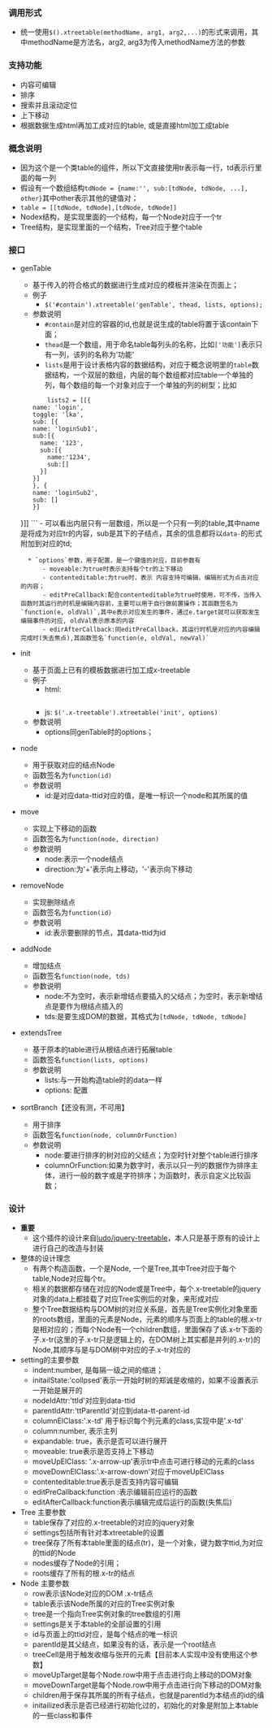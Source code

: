 ### 调用形式
+ 统一使用`$().xtreetable(methodName, arg1, arg2,...)`的形式来调用，其中methodName是方法名，arg2, arg3为传入methodName方法的参数

### 支持功能
+ 内容可编辑
+ 排序
+ 搜索并且滚动定位
+ 上下移动
+ 根据数据生成html再加工成对应的table, 或是直接html加工成table

### 概念说明
+ 因为这个是一个类table的组件，所以下文直接使用tr表示每一行，td表示行里面的每一列
+ 假设有一个数组结构`tdNode = {name:'', sub:[tdNode, tdNode, ...], other}`其中other表示其他的键值对；
+ `table = [[tdNode, tdNode],[tdNode, tdNode]]`
+ Nodex结构，是实现里面的一个结构，每一个Node对应于一个tr
+ Tree结构，是实现里面的一个结构，Tree对应于整个table
### 接口
+ genTable
    - 基于传入的符合格式的数据进行生成对应的模板并渲染在页面上；
    - 例子 
        * `$('#contain').xtreetable('genTable', thead, lists, options);`
    - 参数说明
        * `#contain`是对应的容器的id,也就是说生成的table将置于该contain下面；
        * `thead`是一个数组，用于命名table每列头的名称，比如`['功能']`表示只有一列，该列的名称为'功能'
        * `lists`是用于设计表格内容的数据结构，对应于概念说明里的`table`数据结构，一个双层的数组，内层的每个数组都对应table一个单独的列，每个数组的每一个对象对应于一个单独的列的树型；比如
        ```
            lists2 = [[{
      name: 'login',
      toggle: 'lka',
      sub: [{
        name: 'loginSub1',
        sub:[{
          name: '123',
          sub:[{
            name:'1234',
            sub:[]
          }]
        }]
      }, {
        name: 'loginSub2',
        sub: []
      }]
    }]]
        ```
         - 可以看出内层只有一层数组，所以是一个只有一列的table,其中name是将成为对应tr的内容，sub是其下的子结点，其余的信息都将以`data-`的形式附加到对应的td; 
       
        * `options`参数，用于配置，是一个键值的对应，目前参数有
            - moveable:为true时表示支持每个tr的上下移动
            - contenteditable:为true时，表示 内容支持可编辑，编辑形式为点击对应的内容；
            - editPreCallback:配合contenteditable为true时使用，可不传，当传入函数时其运行的时机是编辑内容前，主要可以用于自行做前置操作；其函数签名为`function(e, oldVal)`,其中e表示对应发生的事件，通过e.target就可以获取发生编辑事件的对应, oldVal表示原本的内容
            - edirAfterCallback:同editPreCallback，其运行时机是对应的内容编辑完成时(失去焦点),其函数签名`function(e, oldVal, newVal)`

+ init
    - 基于页面上已有的模板数据进行加工成x-treetable
    - 例子
        * html:
        ```html

        ```
        * js: `$('.x-treetable').xtreetable('init', options)`
    - 参数说明
        * options同genTable时的options；

+ node
    - 用于获取对应的结点Node
    - 函数签名为`function(id)`
    - 参数说明
        - id:是对应data-ttid对应的值，是唯一标识一个node和其所属的值
+ move
    - 实现上下移动的函数
    - 函数签名为`function(node, direction)`
    - 参数说明
        * node:表示一个node结点
        * direction:为'+'表示向上移动，'-'表示向下移动
+ removeNode
    - 实现删除结点
    - 函数签名为`function(id)`
    - 参数说明
        * id:表示要删除的节点，其data-ttid为id
+ addNode
    - 增加结点
    - 函数签名`function(node, tds)`
    - 参数说明
        * node:不为空时，表示新增结点要插入的父结点；为空时，表示新增结点是要作为根结点插入的
        * tds:是要生成DOM的数据，其格式为`[tdNode, tdNode, tdNode]`
+ extendsTree
    - 基于原本的table进行从根结点进行拓展table
    - 函数签名`function(lists, options)`
    - 参数说明
        * lists:与一开始构造table时的data一样
        * options: 配置
+ sortBranch【还没有测，不可用】
    - 用于排序
    - 函数签名`function(node, columnOrFunction)`
    - 参数说明
        * node:要进行排序的树对应的父结点；为空时针对整个table进行排序
        * columnOrFunction:如果为数字时，表示以只一列的数据作为排序主体，进行一般的数字或是字符排序；为函数时，表示自定义比较函数；

### 设计
+ **重要**
    - 这个插件的设计来自[ludo/jquery-treetable](https://github.com/ludo/jquery-treetable)，本人只是基于原有的设计上进行自己的改造与封装
+ 整体的设计理念
    - 有两个构造函数，一个是Node, 一个是Tree,其中Tree对应于每个table,Node对应每个tr。
    - 相关的数据都存储在对应的Node或是Tree中，每个.x-treetable的jquery对象的data上都挂载了对应Tree实例后的对象，来形成对应
    - 整个Tree数据结构与DOM树的对应关系是，首先是Tree实例化对象里面的roots数组，里面的元素是Node，元素的顺序与页面上的table的根.x-tr是相对应的；而每个Node有一个children数组，里面保存了该.x-tr下面的子.x-tr(这里的子.x-tr只是逻辑上的，在DOM树上其实都是并列的.x-tr)的Node,其顺序与是与DOM树中对应的子.x-tr对应的
+ setting的主要参数
    - indent:number, 是每隔一级之间的缩进；
    - initailState:'collpsed'表示一开始时树的郑诚是收缩的，如果不设置表示一开始是展开的
    - nodeIdAttr:'ttId'对应到data-ttid
    - parentIdAttr:'ttParentId'对应到data-tt-parent-id
    - columnElClass:'.x-td' 用于标识每个列元素的class,实现中是'.x-td'
    - column:number, 表示主列
    - expandable: true，表示是否可以进行展开
    - moveable: true表示是否支持上下移动
    - moveUpElClass: '.x-arrow-up'表示tr中点击可进行移动的元素的class
    - moveDownElClass:'.x-arrow-down'对应于moveUpElClass
    - contenteditable:true表示是否支持内容可编辑
    - editPreCallback:function :表示编辑前应运行的函数
    - editAfterCallback:function表示编辑完成后运行的函数(失焦后)
+ Tree 主要参数
    - table保存了对应的.x-treetable的对应的jquery对象
    - settings包括所有针对本xtreetable的设置
    - tree保存了所有本table里面的结点(tr)，是一个对象，键为数字ttid,为对应的ttid的Node
    - nodes缓存了Node的引用；
    - roots缓存了所有的根.x-tr的结点
+ Node 主要参数
    - row表示该Node对应的DOM .x-tr结点
    - table表示该Node所属的对应的Tree实例对象
    - tree是一个指向Tree实例对象的tree数组的引用
    - settings是关于本table的全部设置的引用
    - id与页面上的ttid对应，是每个结点的唯一标识
    - parentId是其父结点，如果没有的话，表示是一个root结点
    - treeCell是用于触发收缩与张开的元素【目前本人实现中没有使用这个参数】
    - moveUpTarget是每个Node.row中用于点击进行向上移动的DOM对象
    - moveDownTarget是每个Node.row中用于点击进行向下移动的DOM对象
    - children用于保存其所属的所有子结点，也就是parentId为本结点的id的缜
    - initailized表示是否已经进行初始化过的，初始化的对象是附加上本table的一些class和事件

                



